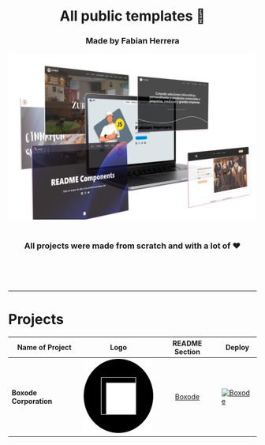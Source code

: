 <div align='center'>
  <h1>All public templates 🎨</h1>
  <h3>Made by Fabian Herrera</h3>
  
  <img src='https://raw.githubusercontent.com/FabianHMzz/all-templates/main/public/mockup.webp' />
</div>

<br />

<h3 align='center'>All projects were made from scratch and with a lot of ❤</h3>

<br /><br /><br />

---

# Projects

<div align='center'>

| Name of Project | Logo | README Section | Deploy |
|-----------------|------|---------|--------|
| **Boxode Corporation** | <img height='150em' src='https://raw.githubusercontent.com/FabianHMzz/all-templates/main/public/Logos/Boxode-circle-logo.png' /> | <div align='center'>[Boxode]()</div> | [![Boxode](https://img.shields.io/badge/Deploy-000000?style=for-the-badge&logo=vercel&logoColor=white)](https://boxode.org/)

</div>
